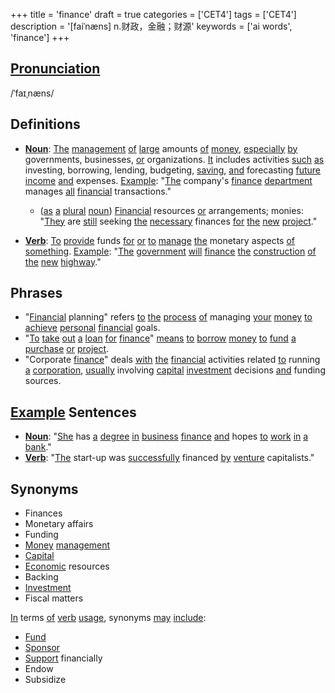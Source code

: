 +++
title = 'finance'
draft = true
categories = ['CET4']
tags = ['CET4']
description = '[faiˈnæns] n.财政，金融；财源'
keywords = ['ai words', 'finance']
+++

## [Pronunciation](/en/post/pronunciation/)
/ˈfaɪˌnæns/

## Definitions
- **[Noun](/en/post/noun/)**: [The](/en/post/the/) [management](/en/post/management/) [of](/en/post/of/) [large](/en/post/large/) amounts [of](/en/post/of/) [money](/en/post/money/), [especially](/en/post/especially/) [by](/en/post/by/) governments, businesses, [or](/en/post/or/) organizations. [It](/en/post/it/) includes activities [such](/en/post/such/) [as](/en/post/as/) investing, borrowing, lending, budgeting, [saving](/en/post/saving/), [and](/en/post/and/) forecasting [future](/en/post/future/) [income](/en/post/income/) [and](/en/post/and/) expenses. [Example](/en/post/example/): "[The](/en/post/the/) company's [finance](/en/post/finance/) [department](/en/post/department/) manages [all](/en/post/all/) [financial](/en/post/financial/) transactions."

  - ([as](/en/post/as/) [a](/en/post/a/) [plural](/en/post/plural/) [noun](/en/post/noun/)) [Financial](/en/post/financial/) resources [or](/en/post/or/) arrangements; monies: "[They](/en/post/they/) are [still](/en/post/still/) seeking [the](/en/post/the/) [necessary](/en/post/necessary/) finances [for](/en/post/for/) [the](/en/post/the/) [new](/en/post/new/) [project](/en/post/project/)."

- **[Verb](/en/post/verb/)**: [To](/en/post/to/) [provide](/en/post/provide/) funds [for](/en/post/for/) [or](/en/post/or/) [to](/en/post/to/) [manage](/en/post/manage/) [the](/en/post/the/) monetary aspects [of](/en/post/of/) [something](/en/post/something/). [Example](/en/post/example/): "[The](/en/post/the/) [government](/en/post/government/) [will](/en/post/will/) [finance](/en/post/finance/) [the](/en/post/the/) [construction](/en/post/construction/) [of](/en/post/of/) [the](/en/post/the/) [new](/en/post/new/) [highway](/en/post/highway/)."

## Phrases
- "[Financial](/en/post/financial/) planning" refers [to](/en/post/to/) [the](/en/post/the/) [process](/en/post/process/) [of](/en/post/of/) managing [your](/en/post/your/) [money](/en/post/money/) [to](/en/post/to/) [achieve](/en/post/achieve/) [personal](/en/post/personal/) [financial](/en/post/financial/) goals.
- "[To](/en/post/to/) [take](/en/post/take/) [out](/en/post/out/) [a](/en/post/a/) [loan](/en/post/loan/) [for](/en/post/for/) [finance](/en/post/finance/)" [means](/en/post/means/) [to](/en/post/to/) [borrow](/en/post/borrow/) [money](/en/post/money/) [to](/en/post/to/) [fund](/en/post/fund/) [a](/en/post/a/) [purchase](/en/post/purchase/) [or](/en/post/or/) [project](/en/post/project/).
- "Corporate [finance](/en/post/finance/)" deals [with](/en/post/with/) [the](/en/post/the/) [financial](/en/post/financial/) activities related [to](/en/post/to/) running [a](/en/post/a/) [corporation](/en/post/corporation/), [usually](/en/post/usually/) involving [capital](/en/post/capital/) [investment](/en/post/investment/) decisions [and](/en/post/and/) funding sources.

## [Example](/en/post/example/) Sentences
- **[Noun](/en/post/noun/)**: "[She](/en/post/she/) has [a](/en/post/a/) [degree](/en/post/degree/) [in](/en/post/in/) [business](/en/post/business/) [finance](/en/post/finance/) [and](/en/post/and/) hopes [to](/en/post/to/) [work](/en/post/work/) [in](/en/post/in/) [a](/en/post/a/) [bank](/en/post/bank/)."
- **[Verb](/en/post/verb/)**: "[The](/en/post/the/) start-up was [successfully](/en/post/successfully/) financed [by](/en/post/by/) [venture](/en/post/venture/) capitalists."

## Synonyms
- Finances
- Monetary affairs
- Funding
- [Money](/en/post/money/) [management](/en/post/management/)
- [Capital](/en/post/capital/)
- [Economic](/en/post/economic/) resources
- Backing
- [Investment](/en/post/investment/)
- Fiscal matters

[In](/en/post/in/) terms [of](/en/post/of/) [verb](/en/post/verb/) [usage](/en/post/usage/), synonyms [may](/en/post/may/) [include](/en/post/include/):
- [Fund](/en/post/fund/)
- [Sponsor](/en/post/sponsor/)
- [Support](/en/post/support/) financially
- Endow
- Subsidize
